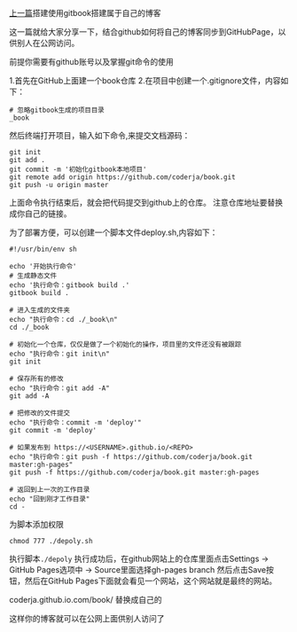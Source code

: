 [上一篇](../gitbook入门/.gitbook.md)搭建使用gitbook搭建属于自己的博客

这一篇就给大家分享一下，结合github如何将自己的博客同步到GitHubPage，以供别人在公网访问。

前提你需要有github账号以及掌握git命令的使用

1.首先在GitHub上面建一个book仓库
2.在项目中创建一个.gitignore文件，内容如下：
```
# 忽略gitbook生成的项目目录
_book
```

然后终端打开项目，输入如下命令,来提交文档源码：
```
git init
git add .
git commit -m '初始化gitbook本地项目'
git remote add origin https://github.com/coderja/book.git 
git push -u origin master
```

上面命令执行结束后，就会把代码提交到github上的仓库。
注意仓库地址要替换成你自己的链接。

为了部署方便，可以创建一个脚本文件deploy.sh,内容如下：

```
#!/usr/bin/env sh
 
echo '开始执行命令'
# 生成静态文件
echo '执行命令：gitbook build .'
gitbook build .
 
# 进入生成的文件夹
echo "执行命令：cd ./_book\n"
cd ./_book
 
# 初始化一个仓库，仅仅是做了一个初始化的操作，项目里的文件还没有被跟踪
echo "执行命令：git init\n"
git init
 
# 保存所有的修改
echo "执行命令：git add -A"
git add -A
 
# 把修改的文件提交
echo "执行命令：commit -m 'deploy'"
git commit -m 'deploy'
 
# 如果发布到 https://<USERNAME>.github.io/<REPO>
echo "执行命令：git push -f https://github.com/coderja/book.git master:gh-pages"
git push -f https://github.com/coderja/book.git master:gh-pages
 
# 返回到上一次的工作目录
echo "回到刚才工作目录"
cd -
```

为脚本添加权限
```
chmod 777 ./depoly.sh
```

执行脚本`./depoly`
执行成功后，在github网站上的仓库里面点击Settings -> GitHub Pages选项中 -> Source里面选择gh-pages branch 然后点击Save按钮，然后在GitHub Pages下面就会看见一个网站，这个网站就是最终的网站。


coderja.github.io.com/book/ 替换成自己的


这样你的博客就可以在公网上面供别人访问了